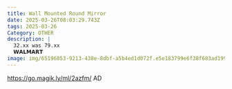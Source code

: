 ```yaml
---
title: Wall Mounted Round Mirror
date: 2025-03-26T08:03:29.743Z
tags: 2025-03-26
Category: OTHER
description: |
  32.xx was 79.xx
  𝗪𝗔𝗟𝗠𝗔𝗥𝗧  
image: img/65196853-9213-438e-8dbf-a5b4ed1d072f.e5e183799e6f38f683ad19908bf80856.webp
---
```

https://go.magik.ly/ml/2azfm/
AD